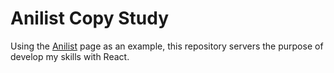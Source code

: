 # Anilist Copy Study

Using the [Anilist](https://anilist.co) page as an example, this repository servers the purpose of develop my skills with React.
